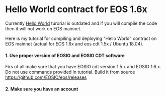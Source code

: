 # Hello World contract for EOS 1.6x

Currently [Hello World](https://developers.eos.io/eosio-home/v2.3.0/docs/your-first-contract) turorial is outdated and if you will compile the code then it will not work on EOS mainnet.

Here is my tutorial for compiling and deploying "Hello World" contract on EOS mainnet (actual for EOS 1.6x and eos cdt 1.5x / Ubuntu 18.04). 

#### 1. Use proper version of EOSIO and EOSIO CDT software

Firs of all make sure that you have EOSIO cdt version 1.5.x and EOSIO 1.6.x. Do not use commands provided in tutorial. Build it from source https://github.com/EOSIO/eos/releases

#### 2. Make sure you have an account


